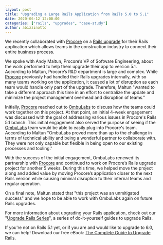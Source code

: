 ```yaml
---
layout: post
title: "Upgrading a Large Rails Application from Rails 5.0 to 5.1"
date: 2020-06-12 12:00:00
categories: ["rails", "upgrades", "case-study"]
author: abizzinotto
---
```


We recently collaborated with [Procore](https://www.procore.com/) on a [Rails upgrade](https://fastruby.io) for their Rails application which allows teams in the construction industry to connect their entire business process.

We spoke with Andy Maltun, Procore’s VP of Software Engineering, about the work performed to help them upgrade their app to version 5.1. According to Maltun, Procore’s R&D department is large and complex. While [Procore](https://www.procore.com/) previously had handled their Rails upgrades internally, with so many teams working on the application, it caused a lot of disruption as each team would handle only part of the upgrade. Therefore, Maltun "wanted to take a different approach this time in an effort to centralize the update and minimize the project management overhead and disruption of teams."

<!--more-->

Initially, [Procore](https://www.procore.com/) reached out to [OmbuLabs](https://www.ombulabs.com) to discuss how the teams could work together on this project. At that point, an initial 4-week engagement was discussed with the goal of addressing various issues in Procore's Rails 5.1 branch. This initial engagement also served the purpose of seeing if the [OmbuLabs](https://www.ombulabs.com) team would be able to easily plug into Procore's team. According to Maltun "OmbuLabs proved more than up to the challenge in terms of technical ability and being a wonderful partner to collaborate with. They were not only capable but flexible in being open to our existing processes and tooling."

With the success of the initial engagement, OmbuLabs renewed its partnership with [Procore](https://www.procore.com/) and continued to work on Procore’s Rails upgrade project for another 5 weeks. During this time, we helped move the project along and added value by moving Procore’s application closer to the next Rails version while causing minimal disruption to their internal teams and regular operation.

On a final note, Maltun stated that "this project was an unmitigated success" and we hope to be able to work with OmbuLabs again on future Rails upgrades.

For more information about upgrading your Rails application, check out our "[Upgrade Rails Series](https://fastruby.io/blog/tags/upgrades)", a series of do-it-yourself guides to upgrade Rails.

If you're not on Rails 5.1 yet, or if you are and would like to upgrade to 6.0, we can help! Download our free eBook: [The Complete Guide to Upgrade Rails](https://www.fastruby.io/).
